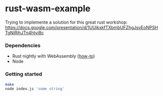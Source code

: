# rust-wasm-example
Trying to implemente a solution for this great rust workshop: https://docs.google.com/presentation/d/1UUjkxkfTXbmbUFZhgJsvEoNPSHTgNiRjhJTn4htyi8c

### Dependencies
* Rust nightly with WebAssembly ([how-to](https://www.hellorust.com/news/native-wasm-target.html))
* Node

### Getting started
```bash
make
node index.js 'some string'
```
